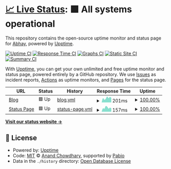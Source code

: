 # [📈 Live Status](https://status.abhay7.dev): <!--live status--> **🟩 All systems operational**

This repository contains the open-source uptime monitor and status page for [Abhay](https://abhay7.dev), powered by [Upptime](https://github.com/upptime/upptime).

[![Uptime CI](https://github.com/EpicGamer007/status/workflows/Uptime%20CI/badge.svg)](https://github.com/EpicGamer007/status/actions?query=workflow%3A%22Uptime+CI%22)
[![Response Time CI](https://github.com/EpicGamer007/status/workflows/Response%20Time%20CI/badge.svg)](https://github.com/EpicGamer007/status/actions?query=workflow%3A%22Response+Time+CI%22)
[![Graphs CI](https://github.com/EpicGamer007/status/workflows/Graphs%20CI/badge.svg)](https://github.com/EpicGamer007/status/actions?query=workflow%3A%22Graphs+CI%22)
[![Static Site CI](https://github.com/EpicGamer007/status/workflows/Static%20Site%20CI/badge.svg)](https://github.com/EpicGamer007/status/actions?query=workflow%3A%22Static+Site+CI%22)
[![Summary CI](https://github.com/EpicGamer007/status/workflows/Summary%20CI/badge.svg)](https://github.com/EpicGamer007/status/actions?query=workflow%3A%22Summary+CI%22)

With [Upptime](https://upptime.js.org), you can get your own unlimited and free uptime monitor and status page, powered entirely by a GitHub repository. We use [Issues](https://github.com/EpicGamer007/status/issues) as incident reports, [Actions](https://github.com/EpicGamer007/status/actions) as uptime monitors, and [Pages](https://status.abhay7.dev) for the status page.

<!--start: status pages-->
<!-- This summary is generated by Upptime (https://github.com/upptime/upptime) -->
<!-- Do not edit this manually, your changes will be overwritten -->
<!-- prettier-ignore -->
| URL | Status | History | Response Time | Uptime |
| --- | ------ | ------- | ------------- | ------ |
| <img alt="" src="https://icons.duckduckgo.com/ip3/blog.abhay7.dev.ico" height="13"> [Blog](https://blog.abhay7.dev) | 🟩 Up | [blog.yml](https://github.com/abhay7dev/status/commits/HEAD/history/blog.yml) | <details><summary><img alt="Response time graph" src="./graphs/blog/response-time-week.png" height="20"> 201ms</summary><br><a href="https://status.abhay7.dev/history/blog"><img alt="Response time 195" src="https://img.shields.io/endpoint?url=https%3A%2F%2Fraw.githubusercontent.com%2Fabhay7dev%2Fstatus%2FHEAD%2Fapi%2Fblog%2Fresponse-time.json"></a><br><a href="https://status.abhay7.dev/history/blog"><img alt="24-hour response time 188" src="https://img.shields.io/endpoint?url=https%3A%2F%2Fraw.githubusercontent.com%2Fabhay7dev%2Fstatus%2FHEAD%2Fapi%2Fblog%2Fresponse-time-day.json"></a><br><a href="https://status.abhay7.dev/history/blog"><img alt="7-day response time 201" src="https://img.shields.io/endpoint?url=https%3A%2F%2Fraw.githubusercontent.com%2Fabhay7dev%2Fstatus%2FHEAD%2Fapi%2Fblog%2Fresponse-time-week.json"></a><br><a href="https://status.abhay7.dev/history/blog"><img alt="30-day response time 204" src="https://img.shields.io/endpoint?url=https%3A%2F%2Fraw.githubusercontent.com%2Fabhay7dev%2Fstatus%2FHEAD%2Fapi%2Fblog%2Fresponse-time-month.json"></a><br><a href="https://status.abhay7.dev/history/blog"><img alt="1-year response time 195" src="https://img.shields.io/endpoint?url=https%3A%2F%2Fraw.githubusercontent.com%2Fabhay7dev%2Fstatus%2FHEAD%2Fapi%2Fblog%2Fresponse-time-year.json"></a></details> | <details><summary><a href="https://status.abhay7.dev/history/blog">100.00%</a></summary><a href="https://status.abhay7.dev/history/blog"><img alt="All-time uptime 100.00%" src="https://img.shields.io/endpoint?url=https%3A%2F%2Fraw.githubusercontent.com%2Fabhay7dev%2Fstatus%2FHEAD%2Fapi%2Fblog%2Fuptime.json"></a><br><a href="https://status.abhay7.dev/history/blog"><img alt="24-hour uptime 100.00%" src="https://img.shields.io/endpoint?url=https%3A%2F%2Fraw.githubusercontent.com%2Fabhay7dev%2Fstatus%2FHEAD%2Fapi%2Fblog%2Fuptime-day.json"></a><br><a href="https://status.abhay7.dev/history/blog"><img alt="7-day uptime 100.00%" src="https://img.shields.io/endpoint?url=https%3A%2F%2Fraw.githubusercontent.com%2Fabhay7dev%2Fstatus%2FHEAD%2Fapi%2Fblog%2Fuptime-week.json"></a><br><a href="https://status.abhay7.dev/history/blog"><img alt="30-day uptime 100.00%" src="https://img.shields.io/endpoint?url=https%3A%2F%2Fraw.githubusercontent.com%2Fabhay7dev%2Fstatus%2FHEAD%2Fapi%2Fblog%2Fuptime-month.json"></a><br><a href="https://status.abhay7.dev/history/blog"><img alt="1-year uptime 100.00%" src="https://img.shields.io/endpoint?url=https%3A%2F%2Fraw.githubusercontent.com%2Fabhay7dev%2Fstatus%2FHEAD%2Fapi%2Fblog%2Fuptime-year.json"></a></details>
| <img alt="" src="https://icons.duckduckgo.com/ip3/status.abhay7.dev.ico" height="13"> [Status Page](https://status.abhay7.dev) | 🟩 Up | [status-page.yml](https://github.com/abhay7dev/status/commits/HEAD/history/status-page.yml) | <details><summary><img alt="Response time graph" src="./graphs/status-page/response-time-week.png" height="20"> 157ms</summary><br><a href="https://status.abhay7.dev/history/status-page"><img alt="Response time 175" src="https://img.shields.io/endpoint?url=https%3A%2F%2Fraw.githubusercontent.com%2Fabhay7dev%2Fstatus%2FHEAD%2Fapi%2Fstatus-page%2Fresponse-time.json"></a><br><a href="https://status.abhay7.dev/history/status-page"><img alt="24-hour response time 166" src="https://img.shields.io/endpoint?url=https%3A%2F%2Fraw.githubusercontent.com%2Fabhay7dev%2Fstatus%2FHEAD%2Fapi%2Fstatus-page%2Fresponse-time-day.json"></a><br><a href="https://status.abhay7.dev/history/status-page"><img alt="7-day response time 157" src="https://img.shields.io/endpoint?url=https%3A%2F%2Fraw.githubusercontent.com%2Fabhay7dev%2Fstatus%2FHEAD%2Fapi%2Fstatus-page%2Fresponse-time-week.json"></a><br><a href="https://status.abhay7.dev/history/status-page"><img alt="30-day response time 185" src="https://img.shields.io/endpoint?url=https%3A%2F%2Fraw.githubusercontent.com%2Fabhay7dev%2Fstatus%2FHEAD%2Fapi%2Fstatus-page%2Fresponse-time-month.json"></a><br><a href="https://status.abhay7.dev/history/status-page"><img alt="1-year response time 175" src="https://img.shields.io/endpoint?url=https%3A%2F%2Fraw.githubusercontent.com%2Fabhay7dev%2Fstatus%2FHEAD%2Fapi%2Fstatus-page%2Fresponse-time-year.json"></a></details> | <details><summary><a href="https://status.abhay7.dev/history/status-page">100.00%</a></summary><a href="https://status.abhay7.dev/history/status-page"><img alt="All-time uptime 100.00%" src="https://img.shields.io/endpoint?url=https%3A%2F%2Fraw.githubusercontent.com%2Fabhay7dev%2Fstatus%2FHEAD%2Fapi%2Fstatus-page%2Fuptime.json"></a><br><a href="https://status.abhay7.dev/history/status-page"><img alt="24-hour uptime 100.00%" src="https://img.shields.io/endpoint?url=https%3A%2F%2Fraw.githubusercontent.com%2Fabhay7dev%2Fstatus%2FHEAD%2Fapi%2Fstatus-page%2Fuptime-day.json"></a><br><a href="https://status.abhay7.dev/history/status-page"><img alt="7-day uptime 100.00%" src="https://img.shields.io/endpoint?url=https%3A%2F%2Fraw.githubusercontent.com%2Fabhay7dev%2Fstatus%2FHEAD%2Fapi%2Fstatus-page%2Fuptime-week.json"></a><br><a href="https://status.abhay7.dev/history/status-page"><img alt="30-day uptime 100.00%" src="https://img.shields.io/endpoint?url=https%3A%2F%2Fraw.githubusercontent.com%2Fabhay7dev%2Fstatus%2FHEAD%2Fapi%2Fstatus-page%2Fuptime-month.json"></a><br><a href="https://status.abhay7.dev/history/status-page"><img alt="1-year uptime 100.00%" src="https://img.shields.io/endpoint?url=https%3A%2F%2Fraw.githubusercontent.com%2Fabhay7dev%2Fstatus%2FHEAD%2Fapi%2Fstatus-page%2Fuptime-year.json"></a></details>

<!--end: status pages-->

[**Visit our status website →**](https://status.abhay7.dev)

## 📄 License

- Powered by: [Upptime](https://github.com/upptime/upptime)
- Code: [MIT](./LICENSE) © [Anand Chowdhary](https://anandchowdhary.com), supported by [Pabio](https://pabio.com)
- Data in the `./history` directory: [Open Database License](https://opendatacommons.org/licenses/odbl/1-0/)
